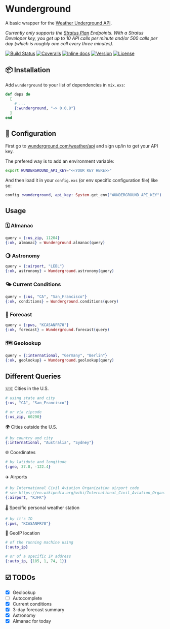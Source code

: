 # Wunderground

A basic wrapper for the [Weather Underground API](https://www.wunderground.com/weather/api/d/docs).

*Currently only supports the [Stratus Plan](https://www.wunderground.com/weather/api/d/pricing.html) Endpoints.*
*With a Stratus Developer key, you get up to 10 API calls per minute and/or 500 calls per day (which is roughly one call every three minutes).*

[![Build Status](https://travis-ci.org/optikfluffel/wunderground.svg?branch=master)](https://travis-ci.org/optikfluffel/wunderground)
[![Coveralls](https://img.shields.io/coveralls/optikfluffel/wunderground.svg)](https://coveralls.io/github/optikfluffel/wunderground)
[![Inline docs](http://inch-ci.org/github/optikfluffel/wunderground.svg)](https://hexdocs.pm/wunderground)
[![Version](http://img.shields.io/hexpm/v/wunderground.svg?style=flat)](https://hex.pm/packages/wunderground)
[![License](https://img.shields.io/hexpm/l/wunderground.svg?style=flat)](https://unlicense.org)

## 📦 Installation

Add `wunderground` to your list of dependencies in `mix.exs`:

```elixir
def deps do
  [
    # ...
    {:wunderground, "~> 0.0.8"}
  ]
end
```

## 🔧 Configuration

First go to [wunderground.com/weather/api](https://www.wunderground.com/weather/api/)
and sign up/in to get your API key.

The prefered way is to add an environment variable:

```sh
export WUNDERGROUND_API_KEY="<<YOUR KEY HERE>>"
```

And then load it in your `config.exs` (or env specific configuration file) like so:

```elixir
config :wunderground, api_key: System.get_env("WUNDERGROUND_API_KEY")
```

## Usage

### 🗓 Almanac

```elixir
query = {:us_zip, 11204}
{:ok, almanac} = Wunderground.almanac(query)
```

### 🌖 Astronomy

```elixir
query = {:airport, "LEBL"}
{:ok, astronomy} = Wunderground.astronomy(query)
```

### 🌤 Current Conditions

```elixir
query = {:us, "CA", "San_Francisco"}
{:ok, conditions} = Wunderground.conditions(query)
```

### 📅 Forecast

```elixir
query = {:pws, "KCASANFR70"}
{:ok, forecast} = Wunderground.forecast(query)
```

### 🗺 Geolookup

```elixir
query = {:international, "Germany", "Berlin"}
{:ok, geolookup} = Wunderground.geolookup(query)
```

## Different Queries

🇺🇸 Cities in the U.S.
```elixir
# using state and city
{:us, "CA", "San_Francisco"}

# or via zipcode
{:us_zip, 60290}
```

🌍 Cities outside the U.S.
```elixir
# by country and city
{:international, "Australia", "Sydney"}
```

🌐 Coordinates
```elixir
# by latidute and longitude
{:geo, 37.8, -122.4}
```

✈️ Airports
```elixir
# by International Civil Aviation Organization airport code
# see https://en.wikipedia.org/wiki/International_Civil_Aviation_Organization_airport_code
{:airport, "KJFK"}
```

🌡 Specific personal weather station
```elixir
# by it's ID
{:pws, "KCASANFR70"}
```

📍 GeoIP location
```elixir
# of the running machine using
{:auto_ip}

# or of a specific IP address
{:auto_ip, {185, 1, 74, 1}}
```

## ☑️ TODOs

-   [x] Geolookup
-   [ ] Autocomplete
-   [x] Current conditions
-   [x] 3-day forecast summary
-   [x] Astronomy
-   [x] Almanac for today
